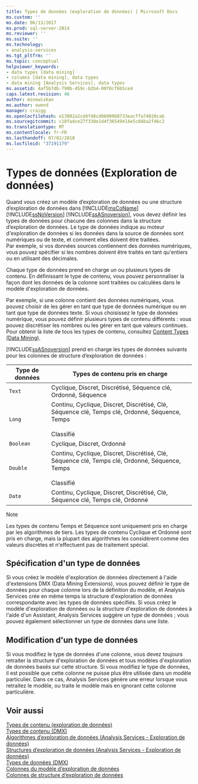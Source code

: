 ```yaml
---
title: Types de données (exploration de données) | Microsoft Docs
ms.custom: ''
ms.date: 06/13/2017
ms.prod: sql-server-2014
ms.reviewer: ''
ms.suite: ''
ms.technology:
- analysis-services
ms.tgt_pltfrm: ''
ms.topic: conceptual
helpviewer_keywords:
- data types [data mining]
- columns [data mining], data types
- data mining [Analysis Services], data types
ms.assetid: 4af5b7db-790b-459c-b2b4-00f0cf6b5ce4
caps.latest.revision: 46
author: minewiskan
ms.author: owend
manager: craigg
ms.openlocfilehash: e13002a2cd4fd8cd0690968733eacffa74020cab
ms.sourcegitcommit: c18fadce27f330e1d4f36549414e5c84ba2f46c2
ms.translationtype: MT
ms.contentlocale: fr-FR
ms.lasthandoff: 07/02/2018
ms.locfileid: "37191179"
---
```

# <a name="data-types-data-mining"></a>Types de données (Exploration de données)
  Quand vous créez un modèle d’exploration de données ou une structure d’exploration de données dans [!INCLUDE[msCoName](../../includes/msconame-md.md)] [!INCLUDE[ssNoVersion](../../includes/ssnoversion-md.md)] [!INCLUDE[ssASnoversion](../../includes/ssasnoversion-md.md)], vous devez définir les types de données pour chacune des colonnes dans la structure d’exploration de données. Le type de données indique au moteur d'exploration de données si les données dans la source de données sont numériques ou de texte, et comment elles doivent être traitées. Par exemple, si vos données sources contiennent des données numériques, vous pouvez spécifier si les nombres doivent être traités en tant qu'entiers ou en utilisant des décimales.  
  
 Chaque type de données prend en charge un ou plusieurs types de contenu. En définissant le type de contenu, vous pouvez personnaliser la façon dont les données de la colonne sont traitées ou calculées dans le modèle d'exploration de données.  
  
 Par exemple, si une colonne contient des données numériques, vous pouvez choisir de les gérer en tant que type de données numérique ou en tant que type de données texte. Si vous choisissez le type de données numérique, vous pouvez définir plusieurs types de contenu différents : vous pouvez discrétiser les nombres ou les gérer en tant que valeurs continues. Pour obtenir la liste de tous les types de contenu, consultez [Content Types &#40;Data Mining&#41;](content-types-data-mining.md).  
  
 [!INCLUDE[ssASnoversion](../../includes/ssasnoversion-md.md)] prend en charge les types de données suivants pour les colonnes de structure d’exploration de données :  
  
|Type de données|Types de contenu pris en charge|  
|---------------|-----------------------------|  
|`Text`|Cyclique, Discret, Discrétisé, Séquence clé, Ordonné, Séquence|  
|`Long`|Continu, Cyclique, Discret, Discrétisé, Clé, Séquence clé, Temps clé, Ordonné, Séquence, Temps<br /><br /> Classifié|  
|`Boolean`|Cyclique, Discret, Ordonné|  
|`Double`|Continu, Cyclique, Discret, Discrétisé, Clé, Séquence clé, Temps clé, Ordonné, Séquence, Temps<br /><br /> Classifié|  
|`Date`|Continu, Cyclique, Discret, Discrétisé, Clé, Séquence clé, Temps clé, Ordonné|  
  
> [!NOTE]  
>  Les types de contenu Temps et Séquence sont uniquement pris en charge par les algorithmes de tiers. Les types de contenu Cyclique et Ordonné sont pris en charge, mais la plupart des algorithmes les considèrent comme des valeurs discrètes et n'effectuent pas de traitement spécial.  
  
## <a name="specifying-a-data-type"></a>Spécification d'un type de données  
 Si vous créez le modèle d'exploration de données directement à l'aide d'extensions DMX (Data Mining Extensions), vous pouvez définir le type de données pour chaque colonne lors de la définition du modèle, et Analysis Services crée en même temps la structure d'exploration de données correspondante avec les types de données spécifiés. Si vous créez le modèle d'exploration de données ou la structure d'exploration de données à l'aide d'un Assistant, Analysis Services suggère un type de données ; vous pouvez également sélectionner un type de données dans une liste.  
  
## <a name="changing-a-data-type"></a>Modification d'un type de données  
 Si vous modifiez le type de données d'une colonne, vous devez toujours retraiter la structure d'exploration de données et tous modèles d'exploration de données basés sur cette structure. Si vous modifiez le type de données, il est possible que cette colonne ne puisse plus être utilisée dans un modèle particulier. Dans ce cas, Analysis Services génère une erreur lorsque vous retraitez le modèle, ou traite le modèle mais en ignorant cette colonne particulière.  
  
## <a name="see-also"></a>Voir aussi  
 [Types de contenu &#40;exploration de données&#41;](content-types-data-mining.md)   
 [Types de contenu &#40;DMX&#41;](/sql/dmx/content-types-dmx)   
 [Algorithmes d’exploration de données &#40;Analysis Services - Exploration de données&#41;](data-mining-algorithms-analysis-services-data-mining.md)   
 [Structures d’exploration de données &#40;Analysis Services - Exploration de données&#41;](mining-structures-analysis-services-data-mining.md)   
 [Types de données &#40;DMX&#41;](/sql/dmx/data-types-dmx)   
 [Colonnes du modèle d’exploration de données](mining-model-columns.md)   
 [Colonnes de structure d’exploration de données](mining-structure-columns.md)  
  
  
